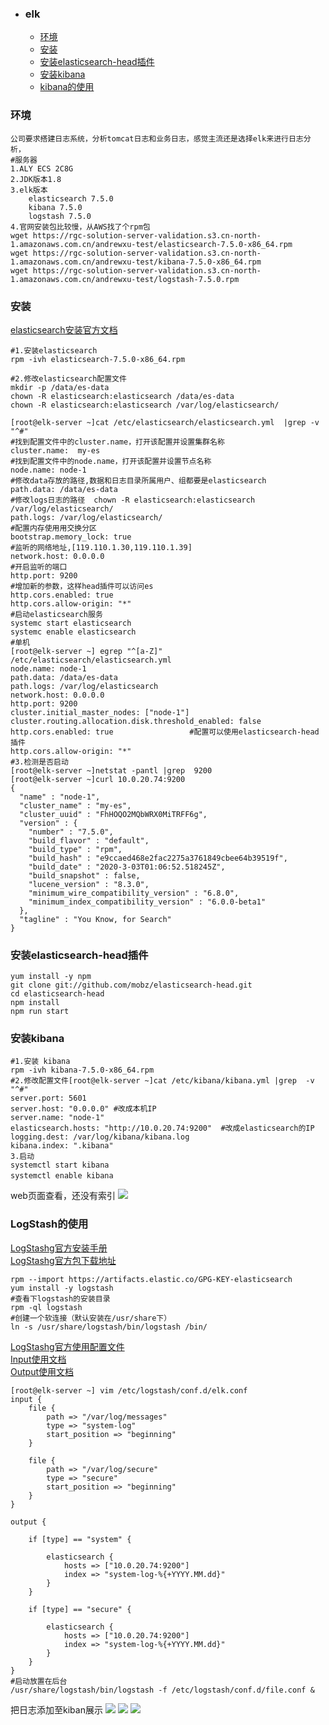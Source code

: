 + ### elk
    + [环境](#环境)
    + [安装](#安装)
	+ [安装elasticsearch-head插件](#安装elasticsearch-head插件)
	+ [安装kibana](#安装kibana)	
	+ [kibana的使用](#kibana的使用)	
### 环境
```
公司要求搭建日志系统，分析tomcat日志和业务日志，感觉主流还是选择elk来进行日志分析，
#服务器
1.ALY ECS 2C8G
2.JDK版本1.8
3.elk版本
	elasticsearch 7.5.0
	kibana 7.5.0
	logstash 7.5.0
4.官网安装包比较慢，从AWS找了个rpm包
wget https://rgc-solution-server-validation.s3.cn-north-1.amazonaws.com.cn/andrewxu-test/elasticsearch-7.5.0-x86_64.rpm
wget https://rgc-solution-server-validation.s3.cn-north-1.amazonaws.com.cn/andrewxu-test/kibana-7.5.0-x86_64.rpm
wget https://rgc-solution-server-validation.s3.cn-north-1.amazonaws.com.cn/andrewxu-test/logstash-7.5.0.rpm
```
### 安装
[elasticsearch安装官方文档](https://www.elastic.co/guide/en/elasticsearch/reference/7.6/rpm.html#install-rpm)
```
#1.安装elasticsearch
rpm -ivh elasticsearch-7.5.0-x86_64.rpm

#2.修改elasticsearch配置文件
mkdir -p /data/es-data
chown -R elasticsearch:elasticsearch /data/es-data
chown -R elasticsearch:elasticsearch /var/log/elasticsearch/

[root@elk-server ~]cat /etc/elasticsearch/elasticsearch.yml  |grep -v "^#"
#找到配置文件中的cluster.name，打开该配置并设置集群名称
cluster.name:  my-es
#找到配置文件中的node.name，打开该配置并设置节点名称
node.name: node-1
#修改data存放的路径,数据和日志目录所属用户、组都要是elasticsearch
path.data: /data/es-data
#修改logs日志的路径  chown -R elasticsearch:elasticsearch /var/log/elasticsearch/
path.logs: /var/log/elasticsearch/
#配置内存使用用交换分区
bootstrap.memory_lock: true
#监听的网络地址,[119.110.1.30,119.110.1.39]
network.host: 0.0.0.0
#开启监听的端口
http.port: 9200
#增加新的参数，这样head插件可以访问es
http.cors.enabled: true
http.cors.allow-origin: "*"
#启动elasticsearch服务
systemc	start elasticsearch
systemc	enable elasticsearch
#单机
[root@elk-server ~] egrep "^[a-Z]" /etc/elasticsearch/elasticsearch.yml 
node.name: node-1
path.data: /data/es-data
path.logs: /var/log/elasticsearch
network.host: 0.0.0.0
http.port: 9200
cluster.initial_master_nodes: ["node-1"]
cluster.routing.allocation.disk.threshold_enabled: false
http.cors.enabled: true                 #配置可以使用elasticsearch-head插件
http.cors.allow-origin: "*"
#3.检测是否启动
[root@elk-server ~]netstat -pantl |grep  9200
[root@elk-server ~]curl 10.0.20.74:9200
{
  "name" : "node-1",
  "cluster_name" : "my-es",
  "cluster_uuid" : "FhHOQO2MQbWRX0MiTRFF6g",
  "version" : {
    "number" : "7.5.0",
    "build_flavor" : "default",
    "build_type" : "rpm",
    "build_hash" : "e9ccaed468e2fac2275a3761849cbee64b39519f",
    "build_date" : "2020-3-03T01:06:52.518245Z",
    "build_snapshot" : false,
    "lucene_version" : "8.3.0",
    "minimum_wire_compatibility_version" : "6.8.0",
    "minimum_index_compatibility_version" : "6.0.0-beta1"
  },
  "tagline" : "You Know, for Search"
}
```
### 安装elasticsearch-head插件
```
yum install -y npm
git clone git://github.com/mobz/elasticsearch-head.git
cd elasticsearch-head
npm install
npm run start
```
### 安装kibana
```
#1.安装 kibana
rpm -ivh kibana-7.5.0-x86_64.rpm
#2.修改配置文件[root@elk-server ~]cat /etc/kibana/kibana.yml |grep  -v "^#"
server.port: 5601 
server.host: "0.0.0.0" #改成本机IP
server.name: "node-1"
elasticsearch.hosts: "http://10.0.20.74:9200"  #改成elasticsearch的IP
logging.dest: /var/log/kibana/kibana.log  
kibana.index: ".kibana"
3.启动
systemctl start kibana
systemctl enable kibana　
```
web页面查看，还没有索引
![](https://github.com/Kingserch/Job-accumulation/blob/master/images/kibana.png)
### LogStash的使用
[LogStashg官方安装手册](https://www.elastic.co/guide/en/logstash/current/installing-logstash.html)  
[LogStashg官方包下载地址](https://www.elastic.co/cn/downloads/logstash)
```
rpm --import https://artifacts.elastic.co/GPG-KEY-elasticsearch
yum install -y logstash
#查看下logstash的安装目录
rpm -ql logstash
#创建一个软连接（默认安装在/usr/share下）
ln -s /usr/share/logstash/bin/logstash /bin/
```
[LogStashg官方使用配置文件](https://www.elastic.co/guide/en/logstash/current/configuration.html)  
[Input使用文档](https://www.elastic.co/guide/en/logstash/current/input-plugins.html)  
[Output使用文档](https://www.elastic.co/guide/en/logstash/current/output-plugins.html)
```
[root@elk-server ~] vim /etc/logstash/conf.d/elk.conf
input {
    file {
        path => "/var/log/messages"
        type => "system-log"
        start_position => "beginning"
    }

    file {
        path => "/var/log/secure"
        type => "secure"
        start_position => "beginning"
    }
}

output {

    if [type] == "system" {

        elasticsearch {
            hosts => ["10.0.20.74:9200"]
            index => "system-log-%{+YYYY.MM.dd}"
        }
    }

    if [type] == "secure" {

        elasticsearch {
            hosts => ["10.0.20.74:9200"]
            index => "system-log-%{+YYYY.MM.dd}"
        }
    }
}
#启动放置在后台
/usr/share/logstash/bin/logstash -f /etc/logstash/conf.d/file.conf &
```
把日志添加至kiban展示
![](https://github.com/Kingserch/Job-accumulation/blob/master/images/web-k1.png)
![](https://github.com/Kingserch/Job-accumulation/blob/master/images/web-k2.png)
![](https://github.com/Kingserch/Job-accumulation/blob/master/images/web-k3.png)


